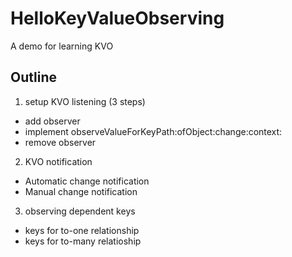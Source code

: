 # HelloKeyValueObserving
A demo for learning KVO

## Outline
1. setup KVO listening (3 steps)
 
 * add observer
 * implement observeValueForKeyPath:ofObject:change:context: 
 * remove observer
 
2. KVO notification

 * Automatic change notification
 * Manual change notification

3. observing dependent keys
 * keys for to-one relationship
 * keys for to-many relatioship 

